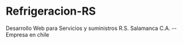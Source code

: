 # Refrigeracion-RS
Desarrollo Web para Servicios y suministros R.S. Salamanca C.A. --Empresa en chile
